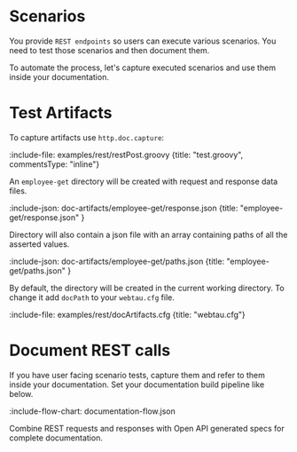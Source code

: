 # Scenarios

You provide `REST endpoints` so users can execute various scenarios.
You need to test those scenarios and then document them.

To automate the process, let's capture executed scenarios and use them inside your documentation.

# Test Artifacts

To capture artifacts use `http.doc.capture`:

:include-file: examples/rest/restPost.groovy {title: "test.groovy", commentsType: "inline"}

An `employee-get` directory will be created with request and response data files. 

:include-json: doc-artifacts/employee-get/response.json {title: "employee-get/response.json" }

Directory will also contain a json file with an array containing paths of all the asserted values. 

:include-json: doc-artifacts/employee-get/paths.json {title: "employee-get/paths.json" }

By default, the directory will be created in the current working directory.
To change it add `docPath` to your `webtau.cfg` file.

:include-file: examples/rest/docArtifacts.cfg {title: "webtau.cfg"}

# Document REST calls

If you have user facing scenario tests, capture them and refer to them inside your documentation.
Set your documentation build pipeline like below.

:include-flow-chart: documentation-flow.json     

Combine REST requests and responses with Open API generated specs for complete documentation. 
